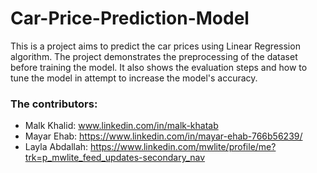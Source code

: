 # Car-Price-Prediction-Model

This is a project aims to predict the car prices using Linear Regression algorithm. The project demonstrates the preprocessing of the dataset before training the model. It also shows the evaluation steps and how to tune the model in attempt to increase the model's accuracy.

### The contributors:
* Malk Khalid: www.linkedin.com/in/malk-khatab
* Mayar Ehab: https://www.linkedin.com/in/mayar-ehab-766b56239/
* Layla Abdallah: https://www.linkedin.com/mwlite/profile/me?trk=p_mwlite_feed_updates-secondary_nav
  

